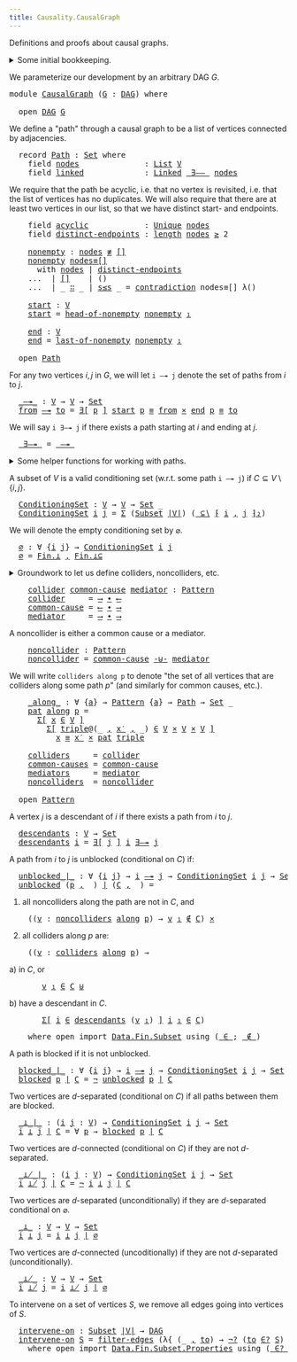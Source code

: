 ```yaml
---
title: Causality.CausalGraph
---
```


Definitions and proofs about causal graphs.

<details>
<summary>Some initial bookkeeping.</summary>
<div>
<pre class="Agda"><a id="153" class="Symbol">{-#</a> <a id="157" class="Keyword">OPTIONS</a> <a id="165" class="Pragma">--without-K</a> <a id="177" class="Pragma">--safe</a> <a id="184" class="Symbol">#-}</a>

<a id="189" class="Keyword">module</a> <a id="196" href="Causality.CausalGraph.html" class="Module">Causality.CausalGraph</a> <a id="218" class="Keyword">where</a>
</pre>
We import some of the other files in this project (to see the documentation for a module, click on its name).

<pre class="Agda"><a id="348" class="Keyword">open</a> <a id="353" class="Keyword">import</a> <a id="360" href="Causality.Data.Fin.Subset.html" class="Module">Causality.Data.Fin.Subset</a>
<a id="386" class="Keyword">open</a> <a id="391" class="Keyword">import</a> <a id="398" href="Causality.Data.Graph.html" class="Module">Causality.Data.Graph</a>
<a id="419" class="Keyword">open</a> <a id="424" class="Keyword">import</a> <a id="431" href="Causality.Data.Graphoid.html" class="Module">Causality.Data.Graphoid</a>
<a id="455" class="Keyword">open</a> <a id="460" class="Keyword">import</a> <a id="467" href="Causality.Data.List.html" class="Module">Causality.Data.List</a>
</pre>
<details>
<summary>Standard library imports.</summary>
<div>
<pre class="Agda"><a id="561" class="Keyword">open</a> <a id="566" class="Keyword">import</a> <a id="573" href="Data.Fin.html" class="Module">Data.Fin</a> <a id="582" class="Keyword">using</a> <a id="588" class="Symbol">(</a><a id="589" href="Data.Fin.Base.html#1307" class="Datatype">Fin</a><a id="592" class="Symbol">)</a>
<a id="594" class="Keyword">open</a> <a id="599" class="Keyword">import</a> <a id="606" href="Data.Fin.Subset.html" class="Module">Data.Fin.Subset</a> <a id="622" class="Keyword">using</a> <a id="628" class="Symbol">(</a><a id="629" href="Data.Fin.Subset.html#1059" class="Function">Subset</a><a id="635" class="Symbol">;</a> <a id="637" href="Data.Fin.Subset.html#2378" class="Function">⋃</a><a id="638" class="Symbol">)</a>
<a id="640" class="Keyword">import</a> <a id="647" href="Data.Fin.Subset.html" class="Module">Data.Fin.Subset</a> <a id="663" class="Symbol">as</a> <a id="666" class="Module">Fin</a>
<a id="670" class="Keyword">import</a> <a id="677" href="Data.Fin.Subset.Properties.html" class="Module">Data.Fin.Subset.Properties</a> <a id="704" class="Symbol">as</a> <a id="707" class="Module">Fin</a>
<a id="711" class="Keyword">open</a> <a id="716" class="Keyword">import</a> <a id="723" href="Data.List.html" class="Module">Data.List</a> <a id="733" class="Keyword">using</a> <a id="739" class="Symbol">(</a><a id="740" href="Agda.Builtin.List.html#130" class="Datatype">List</a><a id="744" class="Symbol">;</a> <a id="746" href="Agda.Builtin.List.html#182" class="InductiveConstructor Operator">_∷_</a><a id="749" class="Symbol">;</a> <a id="751" href="Data.List.Base.html#7370" class="InductiveConstructor">[]</a><a id="753" class="Symbol">;</a> <a id="755" href="Data.List.Base.html#5067" class="Function">length</a><a id="761" class="Symbol">)</a>
<a id="763" class="Keyword">open</a> <a id="768" class="Keyword">import</a> <a id="775" href="Data.List.Relation.Unary.Linked.html" class="Module">Data.List.Relation.Unary.Linked</a> <a id="807" class="Keyword">using</a> <a id="813" class="Symbol">(</a><a id="814" href="Data.List.Relation.Unary.Linked.html#1312" class="Datatype">Linked</a><a id="820" class="Symbol">)</a>
<a id="822" class="Keyword">open</a> <a id="827" class="Keyword">import</a> <a id="834" href="Data.List.Relation.Unary.Unique.Propositional.html" class="Module">Data.List.Relation.Unary.Unique.Propositional</a> <a id="880" class="Keyword">using</a> <a id="886" class="Symbol">(</a><a id="887" href="Data.List.Relation.Unary.Unique.Setoid.html#737" class="Datatype">Unique</a><a id="893" class="Symbol">)</a>
<a id="895" class="Keyword">import</a> <a id="902" href="Data.List.Relation.Unary.Unique.Propositional.Properties.html" class="Module">Data.List.Relation.Unary.Unique.Propositional.Properties</a> <a id="959" class="Symbol">as</a> <a id="962" class="Module">Unique</a>
<a id="969" class="Keyword">open</a> <a id="974" class="Keyword">import</a> <a id="981" href="Data.Nat.html" class="Module">Data.Nat</a> <a id="990" class="Keyword">using</a> <a id="996" class="Symbol">(</a><a id="997" href="Agda.Builtin.Nat.html#186" class="Datatype">ℕ</a><a id="998" class="Symbol">;</a> <a id="1000" href="Data.Nat.Base.html#1903" class="Function Operator">_≥_</a><a id="1003" class="Symbol">;</a> <a id="1005" href="Data.Nat.Base.html#1609" class="InductiveConstructor">s≤s</a><a id="1008" class="Symbol">)</a>
<a id="1010" class="Keyword">open</a> <a id="1015" class="Keyword">import</a> <a id="1022" href="Data.Product.html" class="Module">Data.Product</a> <a id="1035" class="Keyword">using</a> <a id="1041" class="Symbol">(</a><a id="1042" href="Data.Product.html#1094" class="Function">∃-syntax</a><a id="1050" class="Symbol">;</a> <a id="1052" href="Agda.Builtin.Sigma.html#148" class="Record">Σ</a><a id="1053" class="Symbol">;</a> <a id="1055" href="Data.Product.Base.html#867" class="Function">Σ-syntax</a><a id="1063" class="Symbol">;</a> <a id="1065" href="Data.Product.Base.html#1118" class="Function Operator">_×_</a><a id="1068" class="Symbol">;</a> <a id="1070" href="Agda.Builtin.Sigma.html#218" class="InductiveConstructor Operator">_,_</a><a id="1073" class="Symbol">)</a> <a id="1075" class="Keyword">renaming</a> <a id="1084" class="Symbol">(</a><a id="1085" href="Data.Product.Base.html#617" class="Field">proj₁</a> <a id="1091" class="Symbol">to</a> <a id="1094" class="Field">_₁</a><a id="1096" class="Symbol">)</a>
<a id="1098" class="Keyword">open</a> <a id="1103" class="Keyword">import</a> <a id="1110" href="Data.Sum.html" class="Module">Data.Sum</a> <a id="1119" class="Keyword">using</a> <a id="1125" class="Symbol">(</a><a id="1126" href="Data.Sum.Base.html#625" class="Datatype Operator">_⊎_</a><a id="1129" class="Symbol">)</a>
<a id="1131" class="Keyword">open</a> <a id="1136" class="Keyword">import</a> <a id="1143" href="Function.html" class="Module">Function</a> <a id="1152" class="Keyword">using</a> <a id="1158" class="Symbol">(</a><a id="1159" href="Function.Base.html#1115" class="Function Operator">_∘_</a><a id="1162" class="Symbol">;</a> <a id="1164" href="Function.Base.html#4062" class="Function Operator">case_of_</a><a id="1172" class="Symbol">)</a>
<a id="1174" class="Keyword">open</a> <a id="1179" class="Keyword">import</a> <a id="1186" href="Relation.Binary.PropositionalEquality.html" class="Module">Relation.Binary.PropositionalEquality</a> <a id="1224" class="Keyword">using</a> <a id="1230" class="Symbol">(</a><a id="1231" href="Agda.Builtin.Equality.html#133" class="Datatype Operator">_≡_</a><a id="1234" class="Symbol">;</a> <a id="1236" href="Relation.Binary.PropositionalEquality.Core.html#853" class="Function Operator">_≢_</a><a id="1239" class="Symbol">;</a> <a id="1241" href="Agda.Builtin.Equality.html#190" class="InductiveConstructor">refl</a><a id="1245" class="Symbol">)</a>
<a id="1247" class="Keyword">open</a> <a id="1252" class="Keyword">import</a> <a id="1259" href="Relation.Nullary.html" class="Module">Relation.Nullary</a> <a id="1276" class="Keyword">using</a> <a id="1282" class="Symbol">(</a><a id="1283" href="Relation.Nullary.Negation.Core.html#824" class="Function Operator">¬_</a><a id="1285" class="Symbol">;</a> <a id="1287" href="Relation.Nullary.Decidable.Core.html#2172" class="Function">¬?</a><a id="1289" class="Symbol">;</a> <a id="1291" href="Relation.Nullary.Negation.Core.html#1276" class="Function">contradiction</a><a id="1304" class="Symbol">)</a>
</pre></div>
</details>

<details>
<summary>Some utility functions, for use below.</summary>
<div>
<pre class="Agda"><a id="_-×-_"></a><a id="1411" href="Causality.CausalGraph.html#1411" class="Function Operator">_-×-_</a> <a id="1417" class="Symbol">:</a> <a id="1419" class="Symbol">∀</a> <a id="1421" class="Symbol">{</a><a id="1422" href="Causality.CausalGraph.html#1422" class="Bound">a</a> <a id="1424" href="Causality.CausalGraph.html#1424" class="Bound">b</a> <a id="1426" href="Causality.CausalGraph.html#1426" class="Bound">c</a><a id="1427" class="Symbol">}</a> <a id="1429" class="Symbol">{</a><a id="1430" href="Causality.CausalGraph.html#1430" class="Bound">A</a> <a id="1432" class="Symbol">:</a> <a id="1434" href="Agda.Primitive.html#320" class="Primitive">Set</a> <a id="1438" href="Causality.CausalGraph.html#1422" class="Bound">a</a><a id="1439" class="Symbol">}</a> <a id="1441" class="Symbol">→</a> <a id="1443" class="Symbol">(</a><a id="1444" href="Causality.CausalGraph.html#1430" class="Bound">A</a> <a id="1446" class="Symbol">→</a> <a id="1448" href="Agda.Primitive.html#320" class="Primitive">Set</a> <a id="1452" href="Causality.CausalGraph.html#1424" class="Bound">b</a><a id="1453" class="Symbol">)</a> <a id="1455" class="Symbol">→</a> <a id="1457" class="Symbol">(</a><a id="1458" href="Causality.CausalGraph.html#1430" class="Bound">A</a> <a id="1460" class="Symbol">→</a> <a id="1462" href="Agda.Primitive.html#320" class="Primitive">Set</a> <a id="1466" href="Causality.CausalGraph.html#1426" class="Bound">c</a><a id="1467" class="Symbol">)</a> <a id="1469" class="Symbol">→</a> <a id="1471" class="Symbol">(</a><a id="1472" href="Causality.CausalGraph.html#1430" class="Bound">A</a> <a id="1474" class="Symbol">→</a> <a id="1476" href="Agda.Primitive.html#320" class="Primitive">Set</a> <a id="1480" class="Symbol">_)</a>
<a id="1483" href="Causality.CausalGraph.html#1483" class="Bound">P</a> <a id="1485" href="Causality.CausalGraph.html#1411" class="Function Operator">-×-</a> <a id="1489" href="Causality.CausalGraph.html#1489" class="Bound">Q</a> <a id="1491" class="Symbol">=</a> <a id="1493" class="Symbol">λ</a> <a id="1495" href="Causality.CausalGraph.html#1495" class="Bound">x</a> <a id="1497" class="Symbol">→</a> <a id="1499" href="Causality.CausalGraph.html#1483" class="Bound">P</a> <a id="1501" href="Causality.CausalGraph.html#1495" class="Bound">x</a> <a id="1503" href="Data.Product.Base.html#1118" class="Function Operator">×</a> <a id="1505" href="Causality.CausalGraph.html#1489" class="Bound">Q</a> <a id="1507" href="Causality.CausalGraph.html#1495" class="Bound">x</a>

<a id="_-⊎-_"></a><a id="1510" href="Causality.CausalGraph.html#1510" class="Function Operator">_-⊎-_</a> <a id="1516" class="Symbol">:</a> <a id="1518" class="Symbol">∀</a> <a id="1520" class="Symbol">{</a><a id="1521" href="Causality.CausalGraph.html#1521" class="Bound">a</a> <a id="1523" href="Causality.CausalGraph.html#1523" class="Bound">b</a> <a id="1525" href="Causality.CausalGraph.html#1525" class="Bound">c</a><a id="1526" class="Symbol">}</a> <a id="1528" class="Symbol">{</a><a id="1529" href="Causality.CausalGraph.html#1529" class="Bound">A</a> <a id="1531" class="Symbol">:</a> <a id="1533" href="Agda.Primitive.html#320" class="Primitive">Set</a> <a id="1537" href="Causality.CausalGraph.html#1521" class="Bound">a</a><a id="1538" class="Symbol">}</a> <a id="1540" class="Symbol">→</a> <a id="1542" class="Symbol">(</a><a id="1543" href="Causality.CausalGraph.html#1529" class="Bound">A</a> <a id="1545" class="Symbol">→</a> <a id="1547" href="Agda.Primitive.html#320" class="Primitive">Set</a> <a id="1551" href="Causality.CausalGraph.html#1523" class="Bound">b</a><a id="1552" class="Symbol">)</a> <a id="1554" class="Symbol">→</a> <a id="1556" class="Symbol">(</a><a id="1557" href="Causality.CausalGraph.html#1529" class="Bound">A</a> <a id="1559" class="Symbol">→</a> <a id="1561" href="Agda.Primitive.html#320" class="Primitive">Set</a> <a id="1565" href="Causality.CausalGraph.html#1525" class="Bound">c</a><a id="1566" class="Symbol">)</a> <a id="1568" class="Symbol">→</a> <a id="1570" class="Symbol">(</a><a id="1571" href="Causality.CausalGraph.html#1529" class="Bound">A</a> <a id="1573" class="Symbol">→</a> <a id="1575" href="Agda.Primitive.html#320" class="Primitive">Set</a> <a id="1579" class="Symbol">_)</a>
<a id="1582" href="Causality.CausalGraph.html#1582" class="Bound">P</a> <a id="1584" href="Causality.CausalGraph.html#1510" class="Function Operator">-⊎-</a> <a id="1588" href="Causality.CausalGraph.html#1588" class="Bound">Q</a> <a id="1590" class="Symbol">=</a> <a id="1592" class="Symbol">λ</a> <a id="1594" href="Causality.CausalGraph.html#1594" class="Bound">x</a> <a id="1596" class="Symbol">→</a> <a id="1598" href="Causality.CausalGraph.html#1582" class="Bound">P</a> <a id="1600" href="Causality.CausalGraph.html#1594" class="Bound">x</a> <a id="1602" href="Data.Sum.Base.html#625" class="Datatype Operator">⊎</a> <a id="1604" href="Causality.CausalGraph.html#1588" class="Bound">Q</a> <a id="1606" href="Causality.CausalGraph.html#1594" class="Bound">x</a>
</pre></div>
</details>
</div>
</details>

We parameterize our development by an arbitrary DAG $G$.

<pre class="Agda"><a id="1715" class="Keyword">module</a> <a id="CausalGraph"></a><a id="1722" href="Causality.CausalGraph.html#1722" class="Module">CausalGraph</a> <a id="1734" class="Symbol">(</a><a id="1735" href="Causality.CausalGraph.html#1735" class="Bound">G</a> <a id="1737" class="Symbol">:</a> <a id="1739" href="Causality.Data.Graph.html#2298" class="Record">DAG</a><a id="1742" class="Symbol">)</a> <a id="1744" class="Keyword">where</a>

  <a id="1753" class="Keyword">open</a> <a id="1758" href="Causality.Data.Graph.html#2298" class="Module">DAG</a> <a id="1762" href="Causality.CausalGraph.html#1735" class="Bound">G</a>
</pre>
We define a "path" through a causal graph to be a list of vertices connected by adjacencies.

<pre class="Agda">  <a id="1873" class="Keyword">record</a> <a id="CausalGraph.Path"></a><a id="1880" href="Causality.CausalGraph.html#1880" class="Record">Path</a> <a id="1885" class="Symbol">:</a> <a id="1887" href="Agda.Primitive.html#320" class="Primitive">Set</a> <a id="1891" class="Keyword">where</a>
    <a id="1901" class="Keyword">field</a> <a id="CausalGraph.Path.nodes"></a><a id="1907" href="Causality.CausalGraph.html#1907" class="Field">nodes</a>              <a id="1926" class="Symbol">:</a> <a id="1928" href="Agda.Builtin.List.html#130" class="Datatype">List</a> <a id="1933" href="Causality.Data.Graph.html#745" class="Function">V</a>
    <a id="1939" class="Keyword">field</a> <a id="CausalGraph.Path.linked"></a><a id="1945" href="Causality.CausalGraph.html#1945" class="Field">linked</a>             <a id="1964" class="Symbol">:</a> <a id="1966" href="Data.List.Relation.Unary.Linked.html#1312" class="Datatype">Linked</a> <a id="1973" href="Causality.Data.Graph.html#985" class="Function Operator">_∃——_</a> <a id="1979" href="Causality.CausalGraph.html#1907" class="Field">nodes</a>
</pre>
We require that the path be acyclic, i.e. that no vertex is revisited, i.e. that the list of vertices
has no duplicates. We will also require that there are at least two vertices in our list, so that
we have distinct start- and endpoints.

<pre class="Agda">    <a id="2238" class="Keyword">field</a> <a id="CausalGraph.Path.acyclic"></a><a id="2244" href="Causality.CausalGraph.html#2244" class="Field">acyclic</a>            <a id="2263" class="Symbol">:</a> <a id="2265" href="Data.List.Relation.Unary.Unique.Setoid.html#737" class="Datatype">Unique</a> <a id="2272" href="Causality.CausalGraph.html#1907" class="Field">nodes</a>
    <a id="2282" class="Keyword">field</a> <a id="CausalGraph.Path.distinct-endpoints"></a><a id="2288" href="Causality.CausalGraph.html#2288" class="Field">distinct-endpoints</a> <a id="2307" class="Symbol">:</a> <a id="2309" href="Data.List.Base.html#5067" class="Function">length</a> <a id="2316" href="Causality.CausalGraph.html#1907" class="Field">nodes</a> <a id="2322" href="Data.Nat.Base.html#1903" class="Function Operator">≥</a> <a id="2324" class="Number">2</a>

    <a id="CausalGraph.Path.nonempty"></a><a id="2331" href="Causality.CausalGraph.html#2331" class="Function">nonempty</a> <a id="2340" class="Symbol">:</a> <a id="2342" href="Causality.CausalGraph.html#1907" class="Field">nodes</a> <a id="2348" href="Relation.Binary.PropositionalEquality.Core.html#853" class="Function Operator">≢</a> <a id="2350" href="Agda.Builtin.List.html#167" class="InductiveConstructor">[]</a>
    <a id="2357" href="Causality.CausalGraph.html#2331" class="Function">nonempty</a> <a id="2366" href="Causality.CausalGraph.html#2366" class="Bound">nodes≡[]</a>
      <a id="2381" class="Keyword">with</a> <a id="2386" href="Causality.CausalGraph.html#1907" class="Field">nodes</a> <a id="2392" class="Symbol">|</a> <a id="2394" href="Causality.CausalGraph.html#2288" class="Field">distinct-endpoints</a>
    <a id="2417" class="Symbol">...</a>  <a id="2422" class="Symbol">|</a> <a id="2424" href="Agda.Builtin.List.html#167" class="InductiveConstructor">[]</a>    <a id="2430" class="Symbol">|</a> <a id="2432" class="Symbol">()</a>
    <a id="2439" class="Symbol">...</a>  <a id="2444" class="Symbol">|</a> <a id="2446" class="Symbol">_</a> <a id="2448" href="Agda.Builtin.List.html#182" class="InductiveConstructor Operator">∷</a> <a id="2450" class="Symbol">_</a> <a id="2452" class="Symbol">|</a> <a id="2454" href="Data.Nat.Base.html#1609" class="InductiveConstructor">s≤s</a> <a id="2458" class="Symbol">_</a> <a id="2460" class="Symbol">=</a> <a id="2462" href="Relation.Nullary.Negation.Core.html#1276" class="Function">contradiction</a> <a id="2476" class="Bound">nodes≡[]</a> <a id="2485" class="Symbol">λ()</a>

    <a id="CausalGraph.Path.start"></a><a id="2494" href="Causality.CausalGraph.html#2494" class="Function">start</a> <a id="2500" class="Symbol">:</a> <a id="2502" href="Causality.Data.Graph.html#745" class="Function">V</a>
    <a id="2508" href="Causality.CausalGraph.html#2494" class="Function">start</a> <a id="2514" class="Symbol">=</a> <a id="2516" href="Causality.Data.List.html#3092" class="Function">head-of-nonempty</a> <a id="2533" href="Causality.CausalGraph.html#2331" class="Function">nonempty</a> <a id="2542" href="Causality.CausalGraph.html#1094" class="Field Operator">₁</a>

    <a id="CausalGraph.Path.end"></a><a id="2549" href="Causality.CausalGraph.html#2549" class="Function">end</a> <a id="2553" class="Symbol">:</a> <a id="2555" href="Causality.Data.Graph.html#745" class="Function">V</a>
    <a id="2561" href="Causality.CausalGraph.html#2549" class="Function">end</a> <a id="2565" class="Symbol">=</a> <a id="2567" href="Causality.Data.List.html#2810" class="Function">last-of-nonempty</a> <a id="2584" href="Causality.CausalGraph.html#2331" class="Function">nonempty</a> <a id="2593" href="Causality.CausalGraph.html#1094" class="Field Operator">₁</a>

  <a id="2598" class="Keyword">open</a> <a id="2603" href="Causality.CausalGraph.html#1880" class="Module">Path</a>
</pre>
For any two vertices $i, j$ in $G$, we will let `i —↠ j` denote the set of paths from $i$ to $j$.

<pre class="Agda">  <a id="CausalGraph._—↠_"></a><a id="2722" href="Causality.CausalGraph.html#2722" class="Function Operator">_—↠_</a> <a id="2727" class="Symbol">:</a> <a id="2729" href="Causality.Data.Graph.html#745" class="Function">V</a> <a id="2731" class="Symbol">→</a> <a id="2733" href="Causality.Data.Graph.html#745" class="Function">V</a> <a id="2735" class="Symbol">→</a> <a id="2737" href="Agda.Primitive.html#320" class="Primitive">Set</a>
  <a id="2743" href="Causality.CausalGraph.html#2743" class="Bound">from</a> <a id="2748" href="Causality.CausalGraph.html#2722" class="Function Operator">—↠</a> <a id="2751" href="Causality.CausalGraph.html#2751" class="Bound">to</a> <a id="2754" class="Symbol">=</a> <a id="2756" href="Data.Product.html#1094" class="Function">∃[</a> <a id="2759" href="Causality.CausalGraph.html#2759" class="Bound">p</a> <a id="2761" href="Data.Product.html#1094" class="Function">]</a> <a id="2763" href="Causality.CausalGraph.html#2494" class="Function">start</a> <a id="2769" href="Causality.CausalGraph.html#2759" class="Bound">p</a> <a id="2771" href="Agda.Builtin.Equality.html#133" class="Datatype Operator">≡</a> <a id="2773" href="Causality.CausalGraph.html#2743" class="Bound">from</a> <a id="2778" href="Data.Product.Base.html#1118" class="Function Operator">×</a> <a id="2780" href="Causality.CausalGraph.html#2549" class="Function">end</a> <a id="2784" href="Causality.CausalGraph.html#2759" class="Bound">p</a> <a id="2786" href="Agda.Builtin.Equality.html#133" class="Datatype Operator">≡</a> <a id="2788" href="Causality.CausalGraph.html#2751" class="Bound">to</a>
</pre>
We will say `i ∃—↠ j` if there exists a path starting at $i$ and ending at $j$.

<pre class="Agda">  <a id="CausalGraph._∃—↠_"></a><a id="2887" href="Causality.CausalGraph.html#2887" class="Function Operator">_∃—↠_</a> <a id="2893" class="Symbol">=</a> <a id="2895" href="Causality.CausalGraph.html#2722" class="Function Operator">_—↠_</a>
</pre>
<details>
<summary>Some helper functions for working with paths.</summary>
<div>
<pre class="Agda">  <a id="CausalGraph.triples-along"></a><a id="2996" href="Causality.CausalGraph.html#2996" class="Function">triples-along</a> <a id="3010" class="Symbol">:</a> <a id="3012" href="Causality.CausalGraph.html#1880" class="Record">Path</a> <a id="3017" class="Symbol">→</a> <a id="3019" href="Agda.Builtin.List.html#130" class="Datatype">List</a> <a id="3024" class="Symbol">(</a><a id="3025" href="Causality.Data.Graph.html#745" class="Function">V</a> <a id="3027" href="Data.Product.Base.html#1118" class="Function Operator">×</a> <a id="3029" href="Causality.Data.Graph.html#745" class="Function">V</a> <a id="3031" href="Data.Product.Base.html#1118" class="Function Operator">×</a> <a id="3033" href="Causality.Data.Graph.html#745" class="Function">V</a><a id="3034" class="Symbol">)</a>
  <a id="3038" href="Causality.CausalGraph.html#2996" class="Function">triples-along</a> <a id="3052" class="Symbol">=</a> <a id="3054" href="Causality.Data.List.html#2358" class="Function">triples</a> <a id="3062" href="Function.Base.html#1115" class="Function Operator">∘</a> <a id="3064" href="Causality.CausalGraph.html#1907" class="Field">nodes</a>

  <a id="CausalGraph._visits_"></a><a id="3073" href="Causality.CausalGraph.html#3073" class="Function Operator">_visits_</a> <a id="3082" class="Symbol">:</a> <a id="3084" class="Symbol">(</a><a id="3085" href="Causality.CausalGraph.html#3085" class="Bound">p</a> <a id="3087" class="Symbol">:</a> <a id="3089" href="Causality.CausalGraph.html#1880" class="Record">Path</a><a id="3093" class="Symbol">)</a> <a id="3095" class="Symbol">→</a> <a id="3097" class="Symbol">(</a><a id="3098" href="Causality.CausalGraph.html#3098" class="Bound">v</a> <a id="3100" class="Symbol">:</a> <a id="3102" href="Causality.Data.Graph.html#745" class="Function">V</a><a id="3103" class="Symbol">)</a> <a id="3105" class="Symbol">→</a> <a id="3107" href="Agda.Primitive.html#320" class="Primitive">Set</a>
  <a id="3113" href="Causality.CausalGraph.html#3113" class="Bound">p</a> <a id="3115" href="Causality.CausalGraph.html#3073" class="Function Operator">visits</a> <a id="3122" href="Causality.CausalGraph.html#3122" class="Bound">v</a> <a id="3124" class="Symbol">=</a> <a id="3126" href="Causality.CausalGraph.html#3122" class="Bound">v</a> <a id="3128" href="Data.List.Membership.Setoid.html#856" class="Function Operator">∈</a> <a id="3130" href="Causality.CausalGraph.html#1907" class="Field">nodes</a> <a id="3136" href="Causality.CausalGraph.html#3113" class="Bound">p</a>
    <a id="3142" class="Keyword">where</a> <a id="3148" class="Keyword">open</a> <a id="3153" class="Keyword">import</a> <a id="3160" href="Data.List.Membership.Propositional.html" class="Module">Data.List.Membership.Propositional</a> <a id="3195" class="Keyword">using</a> <a id="3201" class="Symbol">(</a><a id="3202" href="Data.List.Membership.Setoid.html#856" class="Function Operator">_∈_</a><a id="3205" class="Symbol">)</a>
</pre></div>
</details>

A subset of $V$ is a valid conditioning set (w.r.t. some path `i —↠ j`) if $C \subseteq V \setminus \{ i , j \}$.

<pre class="Agda">  <a id="CausalGraph.ConditioningSet"></a><a id="3355" href="Causality.CausalGraph.html#3355" class="Function">ConditioningSet</a> <a id="3371" class="Symbol">:</a> <a id="3373" href="Causality.Data.Graph.html#745" class="Function">V</a> <a id="3375" class="Symbol">→</a> <a id="3377" href="Causality.Data.Graph.html#745" class="Function">V</a> <a id="3379" class="Symbol">→</a> <a id="3381" href="Agda.Primitive.html#320" class="Primitive">Set</a> <a id="3385" class="Symbol">_</a>
  <a id="3389" href="Causality.CausalGraph.html#3355" class="Function">ConditioningSet</a> <a id="3405" href="Causality.CausalGraph.html#3405" class="Bound">i</a> <a id="3407" href="Causality.CausalGraph.html#3407" class="Bound">j</a> <a id="3409" class="Symbol">=</a> <a id="3411" href="Agda.Builtin.Sigma.html#148" class="Record">Σ</a> <a id="3413" class="Symbol">(</a><a id="3414" href="Data.Fin.Subset.html#1059" class="Function">Subset</a> <a id="3421" href="Causality.Data.Graph.html#734" class="Function">|V|</a><a id="3424" class="Symbol">)</a> <a id="3426" class="Symbol">(</a><a id="3427" href="Causality.Data.Fin.Subset.html#5305" class="Function Operator">_⊆∖</a> <a id="3431" href="Causality.Data.Fin.Subset.html#5360" class="Function Operator">⁅</a> <a id="3433" href="Causality.CausalGraph.html#3405" class="Bound">i</a> <a id="3435" href="Agda.Builtin.Sigma.html#218" class="InductiveConstructor Operator">,</a> <a id="3437" href="Causality.CausalGraph.html#3407" class="Bound">j</a> <a id="3439" href="Causality.Data.Fin.Subset.html#5360" class="Function Operator">⁆₂</a><a id="3441" class="Symbol">)</a>
</pre>
We will denote the empty conditioning set by $\varnothing$.

<pre class="Agda">  <a id="CausalGraph.∅"></a><a id="3519" href="Causality.CausalGraph.html#3519" class="Function">∅</a> <a id="3521" class="Symbol">:</a> <a id="3523" class="Symbol">∀</a> <a id="3525" class="Symbol">{</a><a id="3526" href="Causality.CausalGraph.html#3526" class="Bound">i</a> <a id="3528" href="Causality.CausalGraph.html#3528" class="Bound">j</a><a id="3529" class="Symbol">}</a> <a id="3531" class="Symbol">→</a> <a id="3533" href="Causality.CausalGraph.html#3355" class="Function">ConditioningSet</a> <a id="3549" href="Causality.CausalGraph.html#3526" class="Bound">i</a> <a id="3551" href="Causality.CausalGraph.html#3528" class="Bound">j</a>
  <a id="3555" href="Causality.CausalGraph.html#3519" class="Function">∅</a> <a id="3557" class="Symbol">=</a> <a id="3559" href="Data.Fin.Subset.html#1208" class="Function">Fin.⊥</a> <a id="3565" href="Agda.Builtin.Sigma.html#218" class="InductiveConstructor Operator">,</a> <a id="3567" href="Data.Fin.Subset.Properties.html#4375" class="Function">Fin.⊥⊆</a>
</pre>
<details>
<summary>Groundwork to let us define colliders, noncolliders, etc.</summary>
<div>
<pre class="Agda">  <a id="3682" class="Keyword">module</a> <a id="CausalGraph.Pattern"></a><a id="3689" href="Causality.CausalGraph.html#3689" class="Module">Pattern</a> <a id="3697" class="Keyword">where</a>

    <a id="CausalGraph.Pattern.Pattern"></a><a id="3708" href="Causality.CausalGraph.html#3708" class="Function">Pattern</a> <a id="3716" class="Symbol">:</a> <a id="3718" class="Symbol">∀</a> <a id="3720" class="Symbol">{</a><a id="3721" href="Causality.CausalGraph.html#3721" class="Bound">a</a><a id="3722" class="Symbol">}</a> <a id="3724" class="Symbol">→</a> <a id="3726" href="Agda.Primitive.html#320" class="Primitive">Set</a> <a id="3730" class="Symbol">_</a>
    <a id="3736" href="Causality.CausalGraph.html#3708" class="Function">Pattern</a> <a id="3744" class="Symbol">{</a><a id="3745" href="Causality.CausalGraph.html#3745" class="Bound">a</a><a id="3746" class="Symbol">}</a> <a id="3748" class="Symbol">=</a> <a id="3750" href="Causality.Data.Graph.html#745" class="Function">V</a> <a id="3752" href="Data.Product.Base.html#1118" class="Function Operator">×</a> <a id="3754" href="Causality.Data.Graph.html#745" class="Function">V</a> <a id="3756" href="Data.Product.Base.html#1118" class="Function Operator">×</a> <a id="3758" href="Causality.Data.Graph.html#745" class="Function">V</a> <a id="3760" class="Symbol">→</a> <a id="3762" href="Agda.Primitive.html#320" class="Primitive">Set</a> <a id="3766" href="Causality.CausalGraph.html#3745" class="Bound">a</a>


    <a id="3774" class="Keyword">module</a> <a id="CausalGraph.Pattern.Notation"></a><a id="3781" href="Causality.CausalGraph.html#3781" class="Module">Notation</a> <a id="3790" class="Keyword">where</a>

      <a id="CausalGraph.Pattern.Notation._∙_"></a><a id="3803" href="Causality.CausalGraph.html#3803" class="Function Operator">_∙_</a> <a id="3807" class="Symbol">:</a> <a id="3809" class="Symbol">∀</a> <a id="3811" class="Symbol">{</a><a id="3812" href="Causality.CausalGraph.html#3812" class="Bound">a</a> <a id="3814" href="Causality.CausalGraph.html#3814" class="Bound">b</a><a id="3815" class="Symbol">}</a> <a id="3817" class="Symbol">→</a> <a id="3819" class="Symbol">(</a><a id="3820" href="Causality.Data.Graph.html#745" class="Function">V</a> <a id="3822" class="Symbol">→</a> <a id="3824" href="Causality.Data.Graph.html#745" class="Function">V</a> <a id="3826" class="Symbol">→</a> <a id="3828" href="Agda.Primitive.html#320" class="Primitive">Set</a> <a id="3832" href="Causality.CausalGraph.html#3812" class="Bound">a</a><a id="3833" class="Symbol">)</a> <a id="3835" class="Symbol">→</a> <a id="3837" class="Symbol">(</a><a id="3838" href="Causality.Data.Graph.html#745" class="Function">V</a> <a id="3840" class="Symbol">→</a> <a id="3842" href="Causality.Data.Graph.html#745" class="Function">V</a> <a id="3844" class="Symbol">→</a> <a id="3846" href="Agda.Primitive.html#320" class="Primitive">Set</a> <a id="3850" href="Causality.CausalGraph.html#3814" class="Bound">b</a><a id="3851" class="Symbol">)</a> <a id="3853" class="Symbol">→</a> <a id="3855" href="Causality.CausalGraph.html#3708" class="Function">Pattern</a>
      <a id="3869" href="Causality.CausalGraph.html#3869" class="Bound Operator">_l-x_</a> <a id="3875" href="Causality.CausalGraph.html#3803" class="Function Operator">∙</a> <a id="3877" href="Causality.CausalGraph.html#3877" class="Bound Operator">_x-r_</a> <a id="3883" class="Symbol">=</a> <a id="3885" class="Symbol">λ{</a> <a id="3888" class="Symbol">(</a><a id="3889" href="Causality.CausalGraph.html#3889" class="Bound">l</a> <a id="3891" href="Agda.Builtin.Sigma.html#218" class="InductiveConstructor Operator">,</a> <a id="3893" href="Causality.CausalGraph.html#3893" class="Bound">x</a> <a id="3895" href="Agda.Builtin.Sigma.html#218" class="InductiveConstructor Operator">,</a> <a id="3897" href="Causality.CausalGraph.html#3897" class="Bound">r</a><a id="3898" class="Symbol">)</a> <a id="3900" class="Symbol">→</a> <a id="3902" href="Causality.CausalGraph.html#3889" class="Bound">l</a> <a id="3904" href="Causality.CausalGraph.html#3869" class="Bound Operator">l-x</a> <a id="3908" href="Causality.CausalGraph.html#3893" class="Bound">x</a> <a id="3910" href="Data.Product.Base.html#1118" class="Function Operator">×</a> <a id="3912" href="Causality.CausalGraph.html#3893" class="Bound">x</a> <a id="3914" href="Causality.CausalGraph.html#3877" class="Bound Operator">x-r</a> <a id="3918" href="Causality.CausalGraph.html#3897" class="Bound">r</a> <a id="3920" class="Symbol">}</a>

      <a id="CausalGraph.Pattern.Notation.⟶"></a><a id="3929" href="Causality.CausalGraph.html#3929" class="Function">⟶</a> <a id="3931" class="Symbol">=</a> <a id="3933" href="Causality.Data.Graph.html#822" class="Function Operator">_∃⟶_</a>
      <a id="CausalGraph.Pattern.Notation.⟵"></a><a id="3944" href="Causality.CausalGraph.html#3944" class="Function">⟵</a> <a id="3946" class="Symbol">=</a> <a id="3948" href="Causality.Data.Graph.html#940" class="Function Operator">_∃⟵_</a>

    <a id="3958" class="Keyword">open</a> <a id="3963" href="Causality.CausalGraph.html#3781" class="Module">Notation</a>
</pre></div>
</details>

<pre class="Agda">    <a id="CausalGraph.Pattern.collider"></a><a id="4007" href="Causality.CausalGraph.html#4007" class="Function">collider</a> <a id="CausalGraph.Pattern.common-cause"></a><a id="4016" href="Causality.CausalGraph.html#4016" class="Function">common-cause</a> <a id="CausalGraph.Pattern.mediator"></a><a id="4029" href="Causality.CausalGraph.html#4029" class="Function">mediator</a> <a id="4038" class="Symbol">:</a> <a id="4040" href="Causality.CausalGraph.html#3708" class="Function">Pattern</a>
    <a id="4052" href="Causality.CausalGraph.html#4007" class="Function">collider</a>     <a id="4065" class="Symbol">=</a> <a id="4067" href="Causality.CausalGraph.html#3929" class="Function">⟶</a> <a id="4069" href="Causality.CausalGraph.html#3803" class="Function Operator">∙</a> <a id="4071" href="Causality.CausalGraph.html#3944" class="Function">⟵</a>
    <a id="4077" href="Causality.CausalGraph.html#4016" class="Function">common-cause</a> <a id="4090" class="Symbol">=</a> <a id="4092" href="Causality.CausalGraph.html#3944" class="Function">⟵</a> <a id="4094" href="Causality.CausalGraph.html#3803" class="Function Operator">∙</a> <a id="4096" href="Causality.CausalGraph.html#3929" class="Function">⟶</a>
    <a id="4102" href="Causality.CausalGraph.html#4029" class="Function">mediator</a>     <a id="4115" class="Symbol">=</a> <a id="4117" href="Causality.CausalGraph.html#3929" class="Function">⟶</a> <a id="4119" href="Causality.CausalGraph.html#3803" class="Function Operator">∙</a> <a id="4121" href="Causality.CausalGraph.html#3929" class="Function">⟶</a>
</pre>
A noncollider is either a common cause or a mediator.

<pre class="Agda">    <a id="CausalGraph.Pattern.noncollider"></a><a id="4195" href="Causality.CausalGraph.html#4195" class="Function">noncollider</a> <a id="4207" class="Symbol">:</a> <a id="4209" href="Causality.CausalGraph.html#3708" class="Function">Pattern</a>
    <a id="4221" href="Causality.CausalGraph.html#4195" class="Function">noncollider</a> <a id="4233" class="Symbol">=</a> <a id="4235" href="Causality.CausalGraph.html#4016" class="Function">common-cause</a> <a id="4248" href="Causality.CausalGraph.html#1510" class="Function Operator">-⊎-</a> <a id="4252" href="Causality.CausalGraph.html#4029" class="Function">mediator</a>
</pre>
We will write `colliders along p` to denote "the set of all vertices that are colliders along some path $p$"
(and similarly for common causes, etc.).

<pre class="Agda">    <a id="CausalGraph.Pattern._along_"></a><a id="4429" href="Causality.CausalGraph.html#4429" class="Function Operator">_along_</a> <a id="4437" class="Symbol">:</a> <a id="4439" class="Symbol">∀</a> <a id="4441" class="Symbol">{</a><a id="4442" href="Causality.CausalGraph.html#4442" class="Bound">a</a><a id="4443" class="Symbol">}</a> <a id="4445" class="Symbol">→</a> <a id="4447" href="Causality.CausalGraph.html#3708" class="Function">Pattern</a> <a id="4455" class="Symbol">{</a><a id="4456" href="Causality.CausalGraph.html#4442" class="Bound">a</a><a id="4457" class="Symbol">}</a> <a id="4459" class="Symbol">→</a> <a id="4461" href="Causality.CausalGraph.html#1880" class="Record">Path</a> <a id="4466" class="Symbol">→</a> <a id="4468" href="Agda.Primitive.html#320" class="Primitive">Set</a> <a id="4472" class="Symbol">_</a>
    <a id="4478" href="Causality.CausalGraph.html#4478" class="Bound">pat</a> <a id="4482" href="Causality.CausalGraph.html#4429" class="Function Operator">along</a> <a id="4488" href="Causality.CausalGraph.html#4488" class="Bound">p</a> <a id="4490" class="Symbol">=</a>
      <a id="4498" href="Data.Product.Base.html#867" class="Function">Σ[</a> <a id="4501" href="Causality.CausalGraph.html#4501" class="Bound">x</a> <a id="4503" href="Data.Product.Base.html#867" class="Function">∈</a> <a id="4505" href="Causality.Data.Graph.html#745" class="Function">V</a> <a id="4507" href="Data.Product.Base.html#867" class="Function">]</a>
        <a id="4517" href="Data.Product.Base.html#867" class="Function">Σ[</a> <a id="4520" href="Causality.CausalGraph.html#4520" class="Bound">triple</a><a id="4526" class="Symbol">@(_</a> <a id="4530" href="Agda.Builtin.Sigma.html#218" class="InductiveConstructor Operator">,</a> <a id="4532" href="Causality.CausalGraph.html#4532" class="Bound">x′</a> <a id="4535" href="Agda.Builtin.Sigma.html#218" class="InductiveConstructor Operator">,</a> <a id="4537" class="Symbol">_)</a> <a id="4540" href="Data.Product.Base.html#867" class="Function">∈</a> <a id="4542" href="Causality.Data.Graph.html#745" class="Function">V</a> <a id="4544" href="Data.Product.Base.html#1118" class="Function Operator">×</a> <a id="4546" href="Causality.Data.Graph.html#745" class="Function">V</a> <a id="4548" href="Data.Product.Base.html#1118" class="Function Operator">×</a> <a id="4550" href="Causality.Data.Graph.html#745" class="Function">V</a> <a id="4552" href="Data.Product.Base.html#867" class="Function">]</a>
          <a id="4564" href="Causality.CausalGraph.html#4501" class="Bound">x</a> <a id="4566" href="Agda.Builtin.Equality.html#133" class="Datatype Operator">≡</a> <a id="4568" href="Causality.CausalGraph.html#4532" class="Bound">x′</a> <a id="4571" href="Data.Product.Base.html#1118" class="Function Operator">×</a> <a id="4573" href="Causality.CausalGraph.html#4478" class="Bound">pat</a> <a id="4577" href="Causality.CausalGraph.html#4520" class="Bound">triple</a>

    <a id="CausalGraph.Pattern.colliders"></a><a id="4589" href="Causality.CausalGraph.html#4589" class="Function">colliders</a>     <a id="4603" class="Symbol">=</a> <a id="4605" href="Causality.CausalGraph.html#4007" class="Function">collider</a>
    <a id="CausalGraph.Pattern.common-causes"></a><a id="4618" href="Causality.CausalGraph.html#4618" class="Function">common-causes</a> <a id="4632" class="Symbol">=</a> <a id="4634" href="Causality.CausalGraph.html#4016" class="Function">common-cause</a>
    <a id="CausalGraph.Pattern.mediators"></a><a id="4651" href="Causality.CausalGraph.html#4651" class="Function">mediators</a>     <a id="4665" class="Symbol">=</a> <a id="4667" href="Causality.CausalGraph.html#4029" class="Function">mediator</a>
    <a id="CausalGraph.Pattern.noncolliders"></a><a id="4680" href="Causality.CausalGraph.html#4680" class="Function">noncolliders</a>  <a id="4694" class="Symbol">=</a> <a id="4696" href="Causality.CausalGraph.html#4195" class="Function">noncollider</a>

  <a id="4711" class="Keyword">open</a> <a id="4716" href="Causality.CausalGraph.html#3689" class="Module">Pattern</a>
</pre>
A vertex $j$ is a descendant of $i$ if there exists a path from $i$ to $j$.

<pre class="Agda">  <a id="CausalGraph.descendants"></a><a id="4816" href="Causality.CausalGraph.html#4816" class="Function">descendants</a> <a id="4828" class="Symbol">:</a> <a id="4830" href="Causality.Data.Graph.html#745" class="Function">V</a> <a id="4832" class="Symbol">→</a> <a id="4834" href="Agda.Primitive.html#320" class="Primitive">Set</a>
  <a id="4840" href="Causality.CausalGraph.html#4816" class="Function">descendants</a> <a id="4852" href="Causality.CausalGraph.html#4852" class="Bound">i</a> <a id="4854" class="Symbol">=</a> <a id="4856" href="Data.Product.html#1094" class="Function">∃[</a> <a id="4859" href="Causality.CausalGraph.html#4859" class="Bound">j</a> <a id="4861" href="Data.Product.html#1094" class="Function">]</a> <a id="4863" href="Causality.CausalGraph.html#4852" class="Bound">i</a> <a id="4865" href="Causality.CausalGraph.html#2887" class="Function Operator">∃—↠</a> <a id="4869" href="Causality.CausalGraph.html#4859" class="Bound">j</a>
</pre>
A path from $i$ to $j$ is unblocked (conditional on $C$) if:

<pre class="Agda">  <a id="CausalGraph.unblocked_∣_"></a><a id="4948" href="Causality.CausalGraph.html#4948" class="Function Operator">unblocked_∣_</a> <a id="4961" class="Symbol">:</a> <a id="4963" class="Symbol">∀</a> <a id="4965" class="Symbol">{</a><a id="4966" href="Causality.CausalGraph.html#4966" class="Bound">i</a> <a id="4968" href="Causality.CausalGraph.html#4968" class="Bound">j</a><a id="4969" class="Symbol">}</a> <a id="4971" class="Symbol">→</a> <a id="4973" href="Causality.CausalGraph.html#4966" class="Bound">i</a> <a id="4975" href="Causality.CausalGraph.html#2722" class="Function Operator">—↠</a> <a id="4978" href="Causality.CausalGraph.html#4968" class="Bound">j</a> <a id="4980" class="Symbol">→</a> <a id="4982" href="Causality.CausalGraph.html#3355" class="Function">ConditioningSet</a> <a id="4998" href="Causality.CausalGraph.html#4966" class="Bound">i</a> <a id="5000" href="Causality.CausalGraph.html#4968" class="Bound">j</a> <a id="5002" class="Symbol">→</a> <a id="5004" href="Agda.Primitive.html#320" class="Primitive">Set</a>
  <a id="5010" href="Causality.CausalGraph.html#4948" class="Function Operator">unblocked</a> <a id="5020" class="Symbol">(</a><a id="5021" href="Causality.CausalGraph.html#5021" class="Bound">p</a> <a id="5023" href="Agda.Builtin.Sigma.html#218" class="InductiveConstructor Operator">,</a> <a id="5025" class="Symbol">_)</a> <a id="5028" href="Causality.CausalGraph.html#4948" class="Function Operator">∣</a> <a id="5030" class="Symbol">(</a><a id="5031" href="Causality.CausalGraph.html#5031" class="Bound">C</a> <a id="5033" href="Agda.Builtin.Sigma.html#218" class="InductiveConstructor Operator">,</a> <a id="5035" class="Symbol">_)</a> <a id="5038" class="Symbol">=</a>
</pre>
1. all noncolliders along the path are not in $C$, and

<pre class="Agda">    <a id="5113" class="Symbol">((</a><a id="5115" href="Causality.CausalGraph.html#5115" class="Bound">v</a> <a id="5117" class="Symbol">:</a> <a id="5119" href="Causality.CausalGraph.html#4680" class="Function">noncolliders</a> <a id="5132" href="Causality.CausalGraph.html#4429" class="Function Operator">along</a> <a id="5138" href="Causality.CausalGraph.html#5021" class="Bound">p</a><a id="5139" class="Symbol">)</a> <a id="5141" class="Symbol">→</a> <a id="5143" href="Causality.CausalGraph.html#5115" class="Bound">v</a> <a id="5145" href="Causality.CausalGraph.html#1094" class="Field Operator">₁</a> <a id="5147" href="Data.Fin.Subset.html#1629" class="Function Operator">∉</a> <a id="5149" href="Causality.CausalGraph.html#5031" class="Bound">C</a><a id="5150" class="Symbol">)</a> <a id="5152" href="Data.Product.Base.html#1118" class="Function Operator">×</a>
</pre>
2. all colliders along $p$ are:

<pre class="Agda">    <a id="5204" class="Symbol">((</a><a id="5206" href="Causality.CausalGraph.html#5206" class="Bound">v</a> <a id="5208" class="Symbol">:</a> <a id="5210" href="Causality.CausalGraph.html#4589" class="Function">colliders</a> <a id="5220" href="Causality.CausalGraph.html#4429" class="Function Operator">along</a> <a id="5226" href="Causality.CausalGraph.html#5021" class="Bound">p</a><a id="5227" class="Symbol">)</a> <a id="5229" class="Symbol">→</a>
</pre>
   a) in $C$, or

<pre class="Agda">       <a id="5269" href="Causality.CausalGraph.html#5206" class="Bound">v</a> <a id="5271" href="Causality.CausalGraph.html#1094" class="Field Operator">₁</a> <a id="5273" href="Data.Fin.Subset.html#1575" class="Function Operator">∈</a> <a id="5275" href="Causality.CausalGraph.html#5031" class="Bound">C</a> <a id="5277" href="Data.Sum.Base.html#625" class="Datatype Operator">⊎</a>
</pre>
   b) have a descendant in $C$.

<pre class="Agda">       <a id="5332" href="Data.Product.Base.html#867" class="Function">Σ[</a> <a id="5335" href="Causality.CausalGraph.html#5335" class="Bound">i</a> <a id="5337" href="Data.Product.Base.html#867" class="Function">∈</a> <a id="5339" href="Causality.CausalGraph.html#4816" class="Function">descendants</a> <a id="5351" class="Symbol">(</a><a id="5352" href="Causality.CausalGraph.html#5206" class="Bound">v</a> <a id="5354" href="Causality.CausalGraph.html#1094" class="Field Operator">₁</a><a id="5355" class="Symbol">)</a> <a id="5357" href="Data.Product.Base.html#867" class="Function">]</a> <a id="5359" href="Causality.CausalGraph.html#5335" class="Bound">i</a> <a id="5361" href="Causality.CausalGraph.html#1094" class="Field Operator">₁</a> <a id="5363" href="Data.Fin.Subset.html#1575" class="Function Operator">∈</a> <a id="5365" href="Causality.CausalGraph.html#5031" class="Bound">C</a><a id="5366" class="Symbol">)</a>
</pre>
<pre class="Agda">    <a id="5385" class="Keyword">where</a> <a id="5391" class="Keyword">open</a> <a id="5396" class="Keyword">import</a> <a id="5403" href="Data.Fin.Subset.html" class="Module">Data.Fin.Subset</a> <a id="5419" class="Keyword">using</a> <a id="5425" class="Symbol">(</a><a id="5426" href="Data.Fin.Subset.html#1575" class="Function Operator">_∈_</a><a id="5429" class="Symbol">;</a> <a id="5431" href="Data.Fin.Subset.html#1629" class="Function Operator">_∉_</a><a id="5434" class="Symbol">)</a>
</pre>
A path is blocked if it is not unblocked.

<pre class="Agda">  <a id="CausalGraph.blocked_∣_"></a><a id="5494" href="Causality.CausalGraph.html#5494" class="Function Operator">blocked_∣_</a> <a id="5505" class="Symbol">:</a> <a id="5507" class="Symbol">∀</a> <a id="5509" class="Symbol">{</a><a id="5510" href="Causality.CausalGraph.html#5510" class="Bound">i</a> <a id="5512" href="Causality.CausalGraph.html#5512" class="Bound">j</a><a id="5513" class="Symbol">}</a> <a id="5515" class="Symbol">→</a> <a id="5517" href="Causality.CausalGraph.html#5510" class="Bound">i</a> <a id="5519" href="Causality.CausalGraph.html#2722" class="Function Operator">—↠</a> <a id="5522" href="Causality.CausalGraph.html#5512" class="Bound">j</a> <a id="5524" class="Symbol">→</a> <a id="5526" href="Causality.CausalGraph.html#3355" class="Function">ConditioningSet</a> <a id="5542" href="Causality.CausalGraph.html#5510" class="Bound">i</a> <a id="5544" href="Causality.CausalGraph.html#5512" class="Bound">j</a> <a id="5546" class="Symbol">→</a> <a id="5548" href="Agda.Primitive.html#320" class="Primitive">Set</a>
  <a id="5554" href="Causality.CausalGraph.html#5494" class="Function Operator">blocked</a> <a id="5562" href="Causality.CausalGraph.html#5562" class="Bound">p</a> <a id="5564" href="Causality.CausalGraph.html#5494" class="Function Operator">∣</a> <a id="5566" href="Causality.CausalGraph.html#5566" class="Bound">C</a> <a id="5568" class="Symbol">=</a> <a id="5570" href="Relation.Nullary.Negation.Core.html#824" class="Function Operator">¬</a> <a id="5572" href="Causality.CausalGraph.html#4948" class="Function Operator">unblocked</a> <a id="5582" href="Causality.CausalGraph.html#5562" class="Bound">p</a> <a id="5584" href="Causality.CausalGraph.html#4948" class="Function Operator">∣</a> <a id="5586" href="Causality.CausalGraph.html#5566" class="Bound">C</a>
</pre>
Two vertices are $d$-separated (conditional on $C$) if all paths between them are blocked.

<pre class="Agda">  <a id="CausalGraph._⊥_∣_"></a><a id="5695" href="Causality.CausalGraph.html#5695" class="Function Operator">_⊥_∣_</a> <a id="5701" class="Symbol">:</a> <a id="5703" class="Symbol">(</a><a id="5704" href="Causality.CausalGraph.html#5704" class="Bound">i</a> <a id="5706" href="Causality.CausalGraph.html#5706" class="Bound">j</a> <a id="5708" class="Symbol">:</a> <a id="5710" href="Causality.Data.Graph.html#745" class="Function">V</a><a id="5711" class="Symbol">)</a> <a id="5713" class="Symbol">→</a> <a id="5715" href="Causality.CausalGraph.html#3355" class="Function">ConditioningSet</a> <a id="5731" href="Causality.CausalGraph.html#5704" class="Bound">i</a> <a id="5733" href="Causality.CausalGraph.html#5706" class="Bound">j</a> <a id="5735" class="Symbol">→</a> <a id="5737" href="Agda.Primitive.html#320" class="Primitive">Set</a>
  <a id="5743" href="Causality.CausalGraph.html#5743" class="Bound">i</a> <a id="5745" href="Causality.CausalGraph.html#5695" class="Function Operator">⊥</a> <a id="5747" href="Causality.CausalGraph.html#5747" class="Bound">j</a> <a id="5749" href="Causality.CausalGraph.html#5695" class="Function Operator">∣</a> <a id="5751" href="Causality.CausalGraph.html#5751" class="Bound">C</a> <a id="5753" class="Symbol">=</a> <a id="5755" class="Symbol">∀</a> <a id="5757" href="Causality.CausalGraph.html#5757" class="Bound">p</a> <a id="5759" class="Symbol">→</a> <a id="5761" href="Causality.CausalGraph.html#5494" class="Function Operator">blocked</a> <a id="5769" href="Causality.CausalGraph.html#5757" class="Bound">p</a> <a id="5771" href="Causality.CausalGraph.html#5494" class="Function Operator">∣</a> <a id="5773" href="Causality.CausalGraph.html#5751" class="Bound">C</a>
</pre>
Two vertices are $d$-connected (conditional on $C$) if they are not $d$-separated.

<pre class="Agda">  <a id="CausalGraph._⊥̸_∣_"></a><a id="5874" href="Causality.CausalGraph.html#5874" class="Function Operator">_⊥̸_∣_</a> <a id="5881" class="Symbol">:</a> <a id="5883" class="Symbol">(</a><a id="5884" href="Causality.CausalGraph.html#5884" class="Bound">i</a> <a id="5886" href="Causality.CausalGraph.html#5886" class="Bound">j</a> <a id="5888" class="Symbol">:</a> <a id="5890" href="Causality.Data.Graph.html#745" class="Function">V</a><a id="5891" class="Symbol">)</a> <a id="5893" class="Symbol">→</a> <a id="5895" href="Causality.CausalGraph.html#3355" class="Function">ConditioningSet</a> <a id="5911" href="Causality.CausalGraph.html#5884" class="Bound">i</a> <a id="5913" href="Causality.CausalGraph.html#5886" class="Bound">j</a> <a id="5915" class="Symbol">→</a> <a id="5917" href="Agda.Primitive.html#320" class="Primitive">Set</a>
  <a id="5923" href="Causality.CausalGraph.html#5923" class="Bound">i</a> <a id="5925" href="Causality.CausalGraph.html#5874" class="Function Operator">⊥̸</a> <a id="5928" href="Causality.CausalGraph.html#5928" class="Bound">j</a> <a id="5930" href="Causality.CausalGraph.html#5874" class="Function Operator">∣</a> <a id="5932" href="Causality.CausalGraph.html#5932" class="Bound">C</a> <a id="5934" class="Symbol">=</a> <a id="5936" href="Relation.Nullary.Negation.Core.html#824" class="Function Operator">¬</a> <a id="5938" href="Causality.CausalGraph.html#5923" class="Bound">i</a> <a id="5940" href="Causality.CausalGraph.html#5695" class="Function Operator">⊥</a> <a id="5942" href="Causality.CausalGraph.html#5928" class="Bound">j</a> <a id="5944" href="Causality.CausalGraph.html#5695" class="Function Operator">∣</a> <a id="5946" href="Causality.CausalGraph.html#5932" class="Bound">C</a>
</pre>
Two vertices are $d$-separated (unconditionally) if they are $d$-separated conditional on $\varnothing$.

<pre class="Agda">  <a id="CausalGraph._⊥_"></a><a id="6069" href="Causality.CausalGraph.html#6069" class="Function Operator">_⊥_</a> <a id="6073" class="Symbol">:</a> <a id="6075" href="Causality.Data.Graph.html#745" class="Function">V</a> <a id="6077" class="Symbol">→</a> <a id="6079" href="Causality.Data.Graph.html#745" class="Function">V</a> <a id="6081" class="Symbol">→</a> <a id="6083" href="Agda.Primitive.html#320" class="Primitive">Set</a>
  <a id="6089" href="Causality.CausalGraph.html#6089" class="Bound">i</a> <a id="6091" href="Causality.CausalGraph.html#6069" class="Function Operator">⊥</a> <a id="6093" href="Causality.CausalGraph.html#6093" class="Bound">j</a> <a id="6095" class="Symbol">=</a> <a id="6097" href="Causality.CausalGraph.html#6089" class="Bound">i</a> <a id="6099" href="Causality.CausalGraph.html#5695" class="Function Operator">⊥</a> <a id="6101" href="Causality.CausalGraph.html#6093" class="Bound">j</a> <a id="6103" href="Causality.CausalGraph.html#5695" class="Function Operator">∣</a> <a id="6105" href="Causality.CausalGraph.html#3519" class="Function">∅</a>
</pre>
Two vertices are $d$-connected (uncoditionally) if they are not $d$-separated (unconditionally).

<pre class="Agda">  <a id="CausalGraph._⊥̸_"></a><a id="6220" href="Causality.CausalGraph.html#6220" class="Function Operator">_⊥̸_</a> <a id="6225" class="Symbol">:</a> <a id="6227" href="Causality.Data.Graph.html#745" class="Function">V</a> <a id="6229" class="Symbol">→</a> <a id="6231" href="Causality.Data.Graph.html#745" class="Function">V</a> <a id="6233" class="Symbol">→</a> <a id="6235" href="Agda.Primitive.html#320" class="Primitive">Set</a>
  <a id="6241" href="Causality.CausalGraph.html#6241" class="Bound">i</a> <a id="6243" href="Causality.CausalGraph.html#6220" class="Function Operator">⊥̸</a> <a id="6246" href="Causality.CausalGraph.html#6246" class="Bound">j</a> <a id="6248" class="Symbol">=</a> <a id="6250" href="Causality.CausalGraph.html#6241" class="Bound">i</a> <a id="6252" href="Causality.CausalGraph.html#5874" class="Function Operator">⊥̸</a> <a id="6255" href="Causality.CausalGraph.html#6246" class="Bound">j</a> <a id="6257" href="Causality.CausalGraph.html#5874" class="Function Operator">∣</a> <a id="6259" href="Causality.CausalGraph.html#3519" class="Function">∅</a>
</pre>
To intervene on a set of vertices $S$, we remove all edges going into vertices of $S$.

<pre class="Agda">  <a id="CausalGraph.intervene-on"></a><a id="6364" href="Causality.CausalGraph.html#6364" class="Function">intervene-on</a> <a id="6377" class="Symbol">:</a> <a id="6379" href="Data.Fin.Subset.html#1059" class="Function">Subset</a> <a id="6386" href="Causality.Data.Graph.html#734" class="Function">|V|</a> <a id="6390" class="Symbol">→</a> <a id="6392" href="Causality.Data.Graph.html#2298" class="Record">DAG</a>
  <a id="6398" href="Causality.CausalGraph.html#6364" class="Function">intervene-on</a> <a id="6411" href="Causality.CausalGraph.html#6411" class="Bound">S</a> <a id="6413" class="Symbol">=</a> <a id="6415" href="Causality.Data.Graph.html#2464" class="Function">filter-edges</a> <a id="6428" class="Symbol">(λ{</a> <a id="6432" class="Symbol">(_</a> <a id="6435" href="Agda.Builtin.Sigma.html#218" class="InductiveConstructor Operator">,</a> <a id="6437" href="Causality.CausalGraph.html#6437" class="Bound">to</a><a id="6439" class="Symbol">)</a> <a id="6441" class="Symbol">→</a> <a id="6443" href="Relation.Nullary.Decidable.Core.html#2172" class="Function">¬?</a> <a id="6446" class="Symbol">(</a><a id="6447" href="Causality.CausalGraph.html#6437" class="Bound">to</a> <a id="6450" href="Data.Fin.Subset.Properties.html#3349" class="Function Operator">∈?</a> <a id="6453" href="Causality.CausalGraph.html#6411" class="Bound">S</a><a id="6454" class="Symbol">)</a> <a id="6456" class="Symbol">})</a>
    <a id="6463" class="Keyword">where</a> <a id="6469" class="Keyword">open</a> <a id="6474" class="Keyword">import</a> <a id="6481" href="Data.Fin.Subset.Properties.html" class="Module">Data.Fin.Subset.Properties</a> <a id="6508" class="Keyword">using</a> <a id="6514" class="Symbol">(</a><a id="6515" href="Data.Fin.Subset.Properties.html#3349" class="Function Operator">_∈?_</a><a id="6519" class="Symbol">)</a>
</pre>